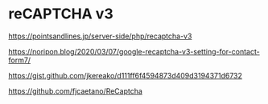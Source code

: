 # reCAPTCHA v3
https://pointsandlines.jp/server-side/php/recaptcha-v3

https://noripon.blog/2020/03/07/google-recaptcha-v3-setting-for-contact-form7/

https://gist.github.com/jkereako/d111ff6f4594873d409d3194371d6732

https://github.com/fjcaetano/ReCaptcha

